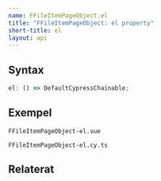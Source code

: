 ```yaml
---
name: FFileItemPageObject.el
title: "FFileItemPageObject: el property"
short-title: el
layout: api
---
```


## Syntax

```ts nocompile nolint
el: () => DefaultCypressChainable;
```

## Exempel

```import static
FFileItemPageObject-el.vue
```

```import
FFileItemPageObject-el.cy.ts
```

## Relaterat
